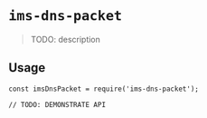 # `ims-dns-packet`

> TODO: description

## Usage

```
const imsDnsPacket = require('ims-dns-packet');

// TODO: DEMONSTRATE API
```
